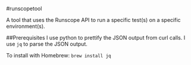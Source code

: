 #runscopetool

A tool that uses the Runscope API to run a specific test(s) on a specific
environment(s).

##Prerequisites
I use python to prettify the JSON output from curl calls.
I use ```jq``` to parse the JSON output.

To install with Homebrew:
```brew install jq```
